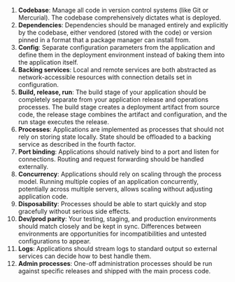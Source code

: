 1. __Codebase__: Manage all code in version control systems (like Git or
Mercurial). The codebase comprehensively dictates what is deployed.
2. __Dependencies__: Dependencies should be managed entirely and
explicitly by the codebase, either vendored (stored with the code) or
version pinned in a format that a package manager can install from.
3. __Config__: Separate configuration parameters from the application and
define them in the deployment environment instead of baking them
into the application itself.
4. __Backing services__: Local and remote services are both abstracted as
network-accessible resources with connection details set in
configuration.
5. __Build, release, run__: The build stage of your application should be
completely separate from your application release and operations
processes. The build stage creates a deployment artifact from source
code, the release stage combines the artifact and configuration, and
the run stage executes the release.
6. __Processes__: Applications are implemented as processes that should not
rely on storing state locally. State should be offloaded to a backing
service as described in the fourth factor.
7. __Port binding__: Applications should natively bind to a port and listen
for connections. Routing and request forwarding should be handled
externally.
8. __Concurrency__: Applications should rely on scaling through the process
model. Running multiple copies of an application concurrently,
potentially across multiple servers, allows scaling without adjusting
application code.
9. __Disposability__: Processes should be able to start quickly and stop
gracefully without serious side effects.
10. __Dev/prod parity__: Your testing, staging, and production environments
should match closely and be kept in sync. Differences between
environments are opportunities for incompatibilities and untested
configurations to appear.
11. __Logs__: Applications should stream logs to standard output so external
services can decide how to best handle them.
12. __Admin processes__: One-off administration processes should be run
against specific releases and shipped with the main process code.
